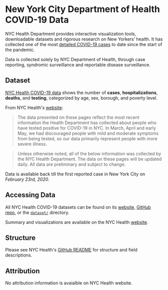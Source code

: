 # New York City Department of Health COVID-19 Data

NYC Health Department provides interactive visualization tools, downloadable datasets and rigorous research on New Yorkers’ health. It has collected one of the most [detailed COVID-19 cases](https://www1.nyc.gov/site/doh/covid/covid-19-data.page) to date since the start of the pandemic.

Data is collected solely by NYC Department of Health, through case reporting, syndromic surveillance and reportable disease surveillance. 

## Dataset

[NYC Health COVID-19 data](https://www1.nyc.gov/site/doh/covid/covid-19-data.page) shows the number of **cases**, **hospitalizations**, **deaths**, and **testing**, categorized by age, sex, borough, and poverty level.

From NYC Health's [website](https://www1.nyc.gov/site/doh/covid/covid-19-data.page): 

> The data presented on these pages reflect the most recent information the Health Department has collected about people who have tested positive for COVID-19 in NYC. In March, April and early May, we had discouraged people with mild and moderate symptoms from being tested, so our data primarily represent people with more severe illness.

> Unless otherwise noted, all of the below information was collected by the NYC Health Department. The data on these pages will be updated daily. All data are preliminary and subject to change.

Data is available back till the first reported case in New York City on _February 23rd, 2020_.

## Accessing Data

All NYC Health COVID-19 datasets can be found on its [website](https://www1.nyc.gov/site/doh/covid/covid-19-data.page), [GitHub repo](https://github.com/nychealth/coronavirus-data), or the [`dataset/`](dataset/) directory. 

Summary and visualizations are available on the NYC Health [website](https://www1.nyc.gov/site/doh/covid/covid-19-data.page).

## Structure

Please see NYC Health's [GitHub README](https://github.com/nychealth/coronavirus-data/blob/master/README.md) for structure and field descriptions.

## Attribution

No attribution information is avaialble on NYC Health website.
